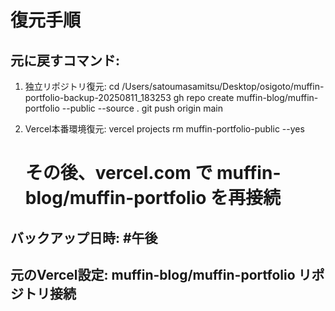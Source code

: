 # 復元手順

## 元に戻すコマンド:
1. 独立リポジトリ復元: 
   cd /Users/satoumasamitsu/Desktop/osigoto/muffin-portfolio-backup-20250811_183253
   gh repo create muffin-blog/muffin-portfolio --public --source .
   git push origin main

2. Vercel本番環境復元:
   vercel projects rm muffin-portfolio-public --yes
   # その後、vercel.com で muffin-blog/muffin-portfolio を再接続

## バックアップ日時: #午後
## 元のVercel設定: muffin-blog/muffin-portfolio リポジトリ接続

